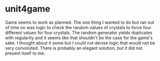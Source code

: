 # unit4game

Game seems to work as planned.  The one thing I wanted to do but ran out of time on was logic to check the random values of crystals to force four different values for four crystals.  The random generator yields duplicates with regularity and it seems like that shouldn't be the case for the game's sake.  I thought about it some but I could not devise logic that would not be very convoluted.  There is probably an elegant solution, but it did not present itself to me.